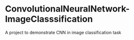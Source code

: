 # ConvolutionalNeuralNetwork-ImageClasssification
A project to demonstrate CNN in image classification task
